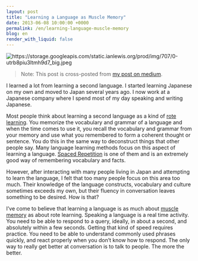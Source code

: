 ```yaml
---
layout: post
title: "Learning a Language as Muscle Memory"
date: 2013-06-08 10:00:00 +0000
permalink: /en/learning-language-muscle-memory
blog: en
render_with_liquid: false
---
```


<img alt="https://storage.googleapis.com/static.ianlewis.org/prod/img/707/0-utrb8piu3ltmh9d7_big.jpeg" class="align-center" src="https://storage.googleapis.com/static.ianlewis.org/prod/img/707/0-utrb8piu3ltmh9d7_big.jpeg">

> Note: This post is cross-posted from [my post on medium](https://medium.com/what-i-learned-today/16332f7c7666).

I learned a lot from learning a second language. I started learning Japanese on my own and moved to Japan several years ago. I now work at a Japanese company where I spend most of my day speaking and writing Japanese.

Most people think about learning a second language as a kind of [rote learning](http://en.wikipedia.org/wiki/Rote_learning). You memorize the vocabulary and grammar of a language and when the time comes to use it, you recall the vocabulary and grammar from your memory and use what you remembered to form a coherent thought or sentence. You do this in the same way to deconstruct things that other people say. Many language learning methods focus on this aspect of learning a language. [Spaced Repetition](http://en.wikipedia.org/wiki/Spaced_repetition) is one of them and is an extremely good way of remembering vocabulary and facts.

However, after interacting with many people living in Japan and attempting to learn the language, I felt that too many people focus on this area too much. Their knowledge of the language constructs, vocabulary and culture sometimes exceeds my own, but their fluency in conversation leaves something to be desired. How is that?

I’ve come to believe that learning a language is as much about [muscle memory](http://en.wikipedia.org/wiki/Muscle_memory) as about rote learning. Speaking a language is a real time activity. You need to be able to respond to a query, ideally, in about a second, and absolutely within a few seconds. Getting that kind of speed requires practice. You need to be able to understand commonly used phrases quickly, and react properly when you don’t know how to respond. The only way to really get better at conversation is to talk to people. The more the better.